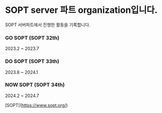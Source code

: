 # SOPT server 파트 organization입니다.

SOPT 서버파트에서 진행한 활동을 기록합니다.


### GO SOPT (SOPT 32th)
2023.2 ~ 2023.7

### DO SOPT (SOPT 33th)
2023.8 ~ 2024.1

### NOW SOPT (SOPT 34th)
2024.2 ~ 2024.7


[SOPT[(https://www.sopt.org/)
